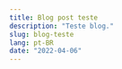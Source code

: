 ```yaml
---
title: Blog post teste
description: "Teste blog."
slug: blog-teste
lang: pt-BR
date: "2022-04-06"
---
```

